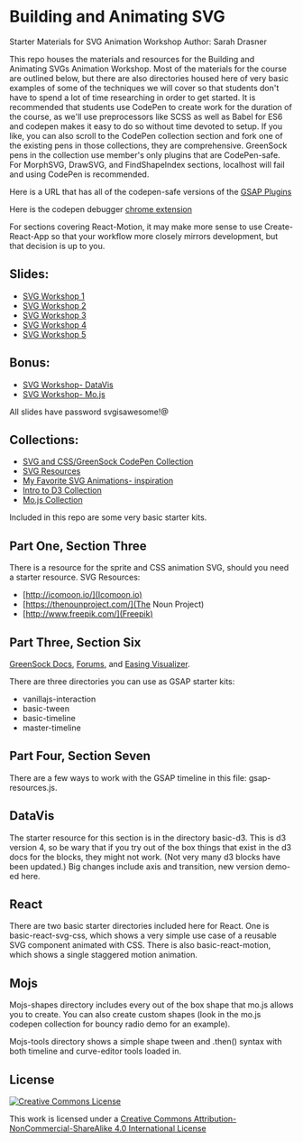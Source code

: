 # Building and Animating SVG

Starter Materials for SVG Animation Workshop
Author: Sarah Drasner

This repo houses the materials and resources for the Building and Animating SVGs Animation Workshop. Most of the materials for the course are outlined below, but there are also directories housed here of very basic examples of some of the techniques we will cover so that students don't have to spend a lot of time researching in order to get started. It is recommended that students use CodePen to create work for the duration of the course, as we'll use preprocessors like SCSS as well as Babel for ES6 and codepen makes it easy to do so without time devoted to setup. If you like, you can also scroll to the CodePen collection section and fork one of the existing pens in those collections, they are comprehensive. GreenSock pens in the collection use member's only plugins that are CodePen-safe. For MorphSVG, DrawSVG, and FindShapeIndex sections, localhost will fail and using CodePen is recommended.

Here is a URL that has all of the codepen-safe versions of the [GSAP Plugins](http://codepen.io/GreenSock/pen/OPqpRJ)

Here is the codepen debugger [chrome extension](https://chrome.google.com/webstore/detail/codopen/agnkphdgffianchpipdbkeaclfbobaak)

For sections covering React-Motion, it may make more sense to use Create-React-App so that your workflow more closely mirrors development, but that decision is up to you.

## Slides:
* [SVG Workshop 1](http://slides.com/sdrasner/adv-svg-1?token=UCdXy3zz)
* [SVG Workshop 2](http://slides.com/sdrasner/adv-svg-2?token=FxyYIMcu)
* [SVG Workshop 3](http://slides.com/sdrasner/adv-svg-3?token=IiYk_UQj)
* [SVG Workshop 4](http://slides.com/sdrasner/adv-svg-4?token=7eaTj3K2)
* [SVG Workshop 5](http://slides.com/sdrasner/adv-svg-5?token=LhZjPnHL)

## Bonus:
* [SVG Workshop- DataVis](http://slides.com/sdrasner/svg-workshop-data-vis?token=rC0MZakh)
* [SVG Workshop- Mo.js](http://slides.com/sdrasner/svg-workshop-mojs?token=wAkiI-Pe)

All slides have password svgisawesome!@

## Collections:
* [SVG and CSS/GreenSock CodePen Collection](http://codepen.io/collection/XvBQJQ/)
* [SVG Resources](https://codepen.io/collection/DkNQaP/)
* [My Favorite SVG Animations- inspiration](https://codepen.io/collection/XvBrJr/)
* [Intro to D3 Collection](http://codepen.io/collection/XKgVVV/)
* [Mo.js Collection](http://codepen.io/collection/XOEKow/)

Included in this repo are some very basic starter kits. 

## Part One, Section Three
There is a resource for the sprite and CSS animation SVG, should you need a starter resource.
SVG Resources:
* [http://icomoon.io/](Icomoon.io)
* [https://thenounproject.com/](The Noun Project)
* [http://www.freepik.com/](Freepik)

## Part Three, Section Six
[GreenSock Docs](http://greensock.com/docs/#/HTML5/), [Forums](http://greensock.com/forums/), and [Easing Visualizer](http://greensock.com/ease-visualizer).

There are three directories you can use as GSAP starter kits:
* vanillajs-interaction
* basic-tween
* basic-timeline
* master-timeline

## Part Four, Section Seven
There are a few ways to work with the GSAP timeline in this file: gsap-resources.js. 

## DataVis
The starter resource for this section is in the directory basic-d3. This is d3 version 4, so be wary that if you try out of the box things that exist in the d3 docs for the blocks, they might not work. (Not very many d3 blocks have been updated.) Big changes include axis and transition, new version demo-ed here.

## React
There are two basic starter directories included here for React. One is basic-react-svg-css, which shows a very simple use case of a reusable SVG component animated with CSS. There is also basic-react-motion, which shows a single staggered motion animation.

## Mojs
Mojs-shapes directory includes every out of the box shape that mo.js allows you to create. You can also create custom shapes (look in the mo.js codepen collection for bouncy radio demo for an example).

Mojs-tools directory shows a simple shape tween and .then() syntax with both timeline and curve-editor tools loaded in.

## License

[![Creative Commons License](https://i.creativecommons.org/l/by-nc-sa/4.0/88x31.png)](http://creativecommons.org/licenses/by-nc-sa/4.0/)

This work is licensed under a [Creative Commons Attribution-NonCommercial-ShareAlike 4.0 International License](http://creativecommons.org/licenses/by-nc-sa/4.0/)
